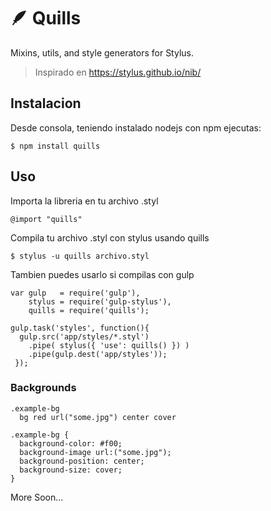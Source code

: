 # 🪶 Quills
Mixins, utils, and style generators for Stylus.

> Inspirado en https://stylus.github.io/nib/

## Instalacion
Desde consola, teniendo instalado nodejs con npm ejecutas:
```
$ npm install quills
```

## Uso
Importa la libreria en tu archivo .styl
```
@import "quills"
```
Compila tu archivo .styl con stylus usando quills
```
$ stylus -u quills archivo.styl
```
Tambien puedes usarlo si compilas con gulp
```
var gulp   = require('gulp'),
    stylus = require('gulp-stylus'),
    quills = require('quills');

gulp.task('styles', function(){
  gulp.src('app/styles/*.styl')
    .pipe( stylus({ 'use': quills() }) )
    .pipe(gulp.dest('app/styles'));
 });
```

### Backgrounds

```
.example-bg
  bg red url("some.jpg") center cover
```
```
.example-bg {
  background-color: #f00;
  background-image url:("some.jpg");
  background-position: center;
  background-size: cover;
}
```
More Soon...
